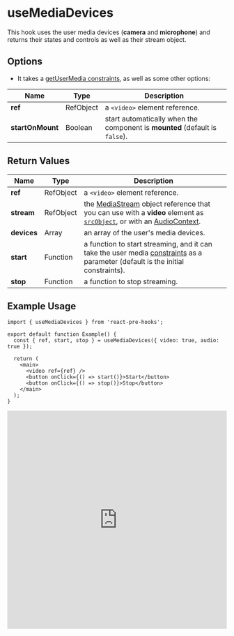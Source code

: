 # useMediaDevices

This hook uses the user media devices (**camera** and **microphone**) and returns their states and controls as well as their stream object.

## Options

- It takes a [getUserMedia constraints](https://developer.mozilla.org/en-US/docs/Web/API/MediaDevices/getUserMedia#constraints), as well as some other options:

| Name             | Type      | Description                                                                 |
| ---------------- | --------- | --------------------------------------------------------------------------- |
| **ref**          | RefObject | a `<video>` element reference.                                              |
| **startOnMount** | Boolean   | start automatically when the component is **mounted** (default is `false`). |

## Return Values

| Name        | Type      | Description                                                                                                                                                                                                                                                                                                                         |
| ----------- | --------- | ----------------------------------------------------------------------------------------------------------------------------------------------------------------------------------------------------------------------------------------------------------------------------------------------------------------------------------- |
| **ref**     | RefObject | a `<video>` element reference.                                                                                                                                                                                                                                                                                                      |
| **stream**  | RefObject | the [MediaStream](https://developer.mozilla.org/en-US/docs/Web/API/MediaStream) object reference that you can use with a **video** element as [`srcObject`](https://developer.mozilla.org/en-US/docs/Web/API/HTMLMediaElement/srcObject), or with an [AudioContext](https://developer.mozilla.org/en-US/docs/Web/API/AudioContext). |
| **devices** | Array     | an array of the user's media devices.                                                                                                                                                                                                                                                                                               |
| **start**   | Function  | a function to start streaming, and it can take the user media [constraints](https://developer.mozilla.org/en-US/docs/Web/API/MediaDevices/getUserMedia#constraints) as a parameter (default is the initial constraints).                                                                                                            |
| **stop**    | Function  | a function to stop streaming.                                                                                                                                                                                                                                                                                                       |

## Example Usage

```tsx
import { useMediaDevices } from 'react-pre-hooks';

export default function Example() {
  const { ref, start, stop } = useMediaDevices({ video: true, audio: true });

  return (
    <main>
      <video ref={ref} />
      <button onClick={() => start()}>Start</button>
      <button onClick={() => stop()}>Stop</button>
    </main>
  );
}
```

<iframe src="https://codesandbox.io/embed/usemediadevices-sytrrl?fontsize=14&hidenavigation=1&module=%2Fsrc%2FComponent.tsx&theme=dark" style="width:100%; height:500px; border:0; overflow:hidden;" title="useMediaDevices" allow="accelerometer; ambient-light-sensor; camera; encrypted-media; geolocation; gyroscope; hid; microphone; midi; payment; usb; vr; xr-spatial-tracking" sandbox="allow-forms allow-modals allow-popups allow-presentation allow-same-origin allow-scripts"></iframe>
